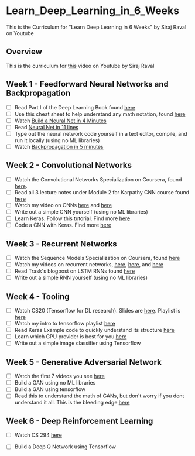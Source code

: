 # Learn_Deep_Learning_in_6_Weeks
This is the Curriculum for "Learn Deep Learning in 6 Weeks" by Siraj Raval on Youtube 


## Overview

This is the curriculum for [this](https://youtu.be/_qjNH1rDLm0) video on Youtube by Siraj Raval

## Week 1 - Feedforward Neural Networks and Backpropagation

- [ ] Read Part I of the Deep Learning Book found [here](http://www.deeplearningbook.org/) 
- [ ] Use this cheat sheet to help understand any math notation, found [here](https://www.flickr.com/photos/95869671@N08/40544016221)
- [ ] Watch [Build a Neural Net in 4 Minutes](https://www.youtube.com/watch?v=h3l4qz76JhQ)
- [ ] Read [Neural Net in 11 lines](https://iamtrask.github.io/2015/07/12/basic-python-network/) 
- [ ] Type out the neural network code yourself in a text editor, compile, and run it locally (using no ML libraries)
- [ ] Watch [Backpropagation in 5 minutes](https://www.youtube.com/watch?v=q555kfIFUCM)

## Week 2 - Convolutional Networks

- [ ] Watch the Convolutional Networks Specialization on Coursera, found [here](https://www.coursera.org/learn/convolutional-neural-networks). 
- [ ] Read all 3 lecture notes under Module 2 for Karpathy CNN course found [here](http://cs231n.github.io/)
- [ ] Watch my video on CNNs [here](https://www.youtube.com/watch?v=FTr3n7uBIuE&t=1782s) and [here](https://www.youtube.com/watch?v=cAICT4Al5Ow&t=4s)
- [ ] Write out a simple CNN yourself (using no ML libraries)
- [ ] Learn Keras. Follow this tutorial. Find more [here](https://machinelearningmastery.com/tutorial-first-neural-network-python-keras/)
- [ ] Code a CNN with Keras. Find more [here](https://www.learnopencv.com/image-classification-using-convolutional-neural-networks-in-keras/)

## Week 3 - Recurrent Networks

- [ ] Watch the Sequence Models Specialization on Coursera, found [here](https://www.coursera.org/learn/nlp-sequence-models)
- [ ] Watch my videos on recurrent networks, [here](https://www.youtube.com/watch?v=BwmddtPFWtA&t=4s), [here](https://www.youtube.com/watch?v=cdLUzrjnlr4), and [here](https://www.youtube.com/watch?v=9zhrxE5PQgY&t=25s)
- [ ] Read Trask's blogpost on LSTM RNNs found [here](https://iamtrask.github.io/2015/11/15/anyone-can-code-lstm/)
- [ ] Write out a simple RNN yourself (using no ML libraries)

## Week 4 - Tooling

- [ ] Watch CS20 (Tensorflow for DL research). Slides are [here](http://web.stanford.edu/class/cs20si/syllabus.html). Playlist is [here](https://www.youtube.com/watch?v=g-EvyKpZjmQ&list=PLDuNt91tg0urwwTQNKyUbncSDvMEl74ww)
- [ ] Watch my intro to tensorflow playlist [here](https://www.youtube.com/watch?v=2FmcHiLCwTU&list=PL2-dafEMk2A7EEME489DsI468AB0wQsMV)
- [ ] Read Keras Example code to quickly understand its structure [here](https://keras.io/getting-started/sequential-model-guide/)
- [ ] Learn which GPU provider is best for you [here](https://medium.com/@rupak.thakur/aws-vs-paperspace-vs-floydhub-choosing-your-cloud-gpu-partner-350150606b39)
- [ ] Write out a simple image classifier using Tensorflow

## Week 5 - Generative Adversarial Network
- [ ] Watch the first 7 videos you see [here](https://www.youtube.com/results?search_query=generative+adversarial+network)
- [ ] Build a GAN using no ML libraries
- [ ] Build a GAN using tensorflow
- [ ] Read this to understand the math of GANs, but don't worry if you dont understand it all. This is the bleeding edge [here](https://lilianweng.github.io/lil-log/2017/08/20/from-GAN-to-WGAN.html)

## Week 6 - Deep Reinforcement Learning
- [ ] Watch CS 294 [here](http://rail.eecs.berkeley.edu/deeprlcourse/) 
- [ ] Build a Deep Q Network using Tensorflow



